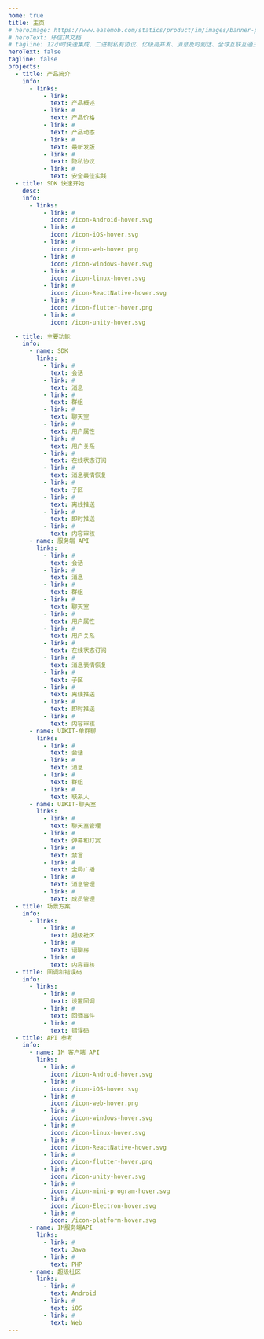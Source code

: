 ```yaml
---
home: true
title: 主页
# heroImage: https://www.easemob.com/statics/product/im/images/banner-pic.png
# heroText: 环信IM文档
# tagline: 12小时快速集成、二进制私有协议、亿级高并发、消息及时到达、全球互联互通三大范德萨发生发大水范德萨三大法师法as的撒发的
heroText: false
tagline: false
projects:
  - title: 产品简介
    info:
      - links:
          - link: 
            text: 产品概述
          - link: #
            text: 产品价格
          - link: #
            text: 产品动态
          - link: #
            text: 最新发版
          - link: #
            text: 隐私协议
          - link: #
            text: 安全最佳实践
  - title: SDK 快速开始
    desc: 
    info:
      - links:
          - link: #
            icon: /icon-Android-hover.svg
          - link: #
            icon: /icon-iOS-hover.svg
          - link: #
            icon: /icon-web-hover.png
          - link: #
            icon: /icon-windows-hover.svg
          - link: #
            icon: /icon-linux-hover.svg
          - link: #
            icon: /icon-ReactNative-hover.svg
          - link: #
            icon: /icon-flutter-hover.png
          - link: #
            icon: /icon-unity-hover.svg

  - title: 主要功能
    info:
      - name: SDK
        links:
          - link: #
            text: 会话
          - link: #
            text: 消息
          - link: #
            text: 群组
          - link: #
            text: 聊天室
          - link: #
            text: 用户属性
          - link: #
            text: 用户关系
          - link: #
            text: 在线状态订阅
          - link: #
            text: 消息表情恢复
          - link: #
            text: 子区
          - link: #
            text: 离线推送
          - link: #
            text: 即时推送
          - link: #
            text: 内容审核
      - name: 服务端 API
        links:
          - link: #
            text: 会话
          - link: #
            text: 消息
          - link: #
            text: 群组
          - link: #
            text: 聊天室
          - link: #
            text: 用户属性
          - link: #
            text: 用户关系
          - link: #
            text: 在线状态订阅
          - link: #
            text: 消息表情恢复
          - link: #
            text: 子区
          - link: #
            text: 离线推送
          - link: #
            text: 即时推送  
          - link: #
            text: 内容审核      
      - name: UIKIT-单群聊 
        links:
          - link: #
            text: 会话
          - link: #
            text: 消息
          - link: #
            text: 群组
          - link: #
            text: 联系人
      - name: UIKIT-聊天室
        links:
          - link: #
            text: 聊天室管理
          - link: #
            text: 弹幕和打赏
          - link: #
            text: 禁言
          - link: #
            text: 全局广播
          - link: #
            text: 消息管理
          - link: #
            text: 成员管理
  - title: 场景方案
    info:
      - links:
          - link: #
            text: 超级社区
          - link: #
            text: 语聊房
          - link: #
            text: 内容审核 
  - title: 回调和错误码
    info:
      - links:
          - link: #
            text: 设置回调
          - link: #
            text: 回调事件
          - link: #
            text: 错误码                           
  - title: API 参考
    info:
      - name: IM 客户端 API
        links:
          - link: #
            icon: /icon-Android-hover.svg
          - link: #
            icon: /icon-iOS-hover.svg
          - link: #
            icon: /icon-web-hover.png
          - link: #
            icon: /icon-windows-hover.svg
          - link: #
            icon: /icon-linux-hover.svg
          - link: #
            icon: /icon-ReactNative-hover.svg
          - link: #
            icon: /icon-flutter-hover.png
          - link: #
            icon: /icon-unity-hover.svg
          - link: #
            icon: /icon-mini-program-hover.svg
          - link: #
            icon: /icon-Electron-hover.svg
          - link: #
            icon: /icon-platform-hover.svg
      - name: IM服务端API
        links:
          - link: #
            text: Java
          - link: #
            text: PHP
      - name: 超级社区
        links:
          - link: #
            text: Android
          - link: #
            text: iOS
          - link: #
            text: Web
---
```

